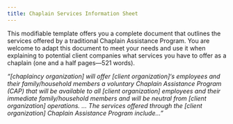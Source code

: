```yaml
---
title: Chaplain Services Information Sheet
---
```

This modifiable template offers you a complete document that outlines the services offered by a traditional Chaplain Assistance Program. You are welcome to adapt this document to meet your needs and use it when explaining to potential client companies what services you have to offer as a chaplain (one and a half pages—521 words).

_&#8220;[chaplaincy organization] will offer [client organization]&#8216;s employees and their family/household members a voluntary Chaplain Assistance Program (CAP) that will be available to all [client organization] employees and their immediate family/household members and will be neutral from [client organization] operations. &#8230; The services offered through the [client organization] Chaplain Assistance Program include&#8230;&#8221;_
